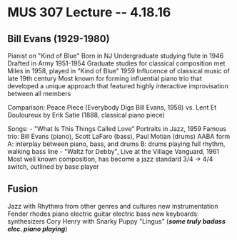 MUS 307 Lecture -- 4.18.16
==

Bill Evans (1929-1980)
--
Pianist on "Kind of Blue"
Born in NJ
Undergraduate studying flute in 1946
Drafted in Army 1951-1954
Graduate studies for classical composition
met Miles in 1958, played in "Kind of Blue" 1959
Influcence of classical music of late 19th century
Most known for forming influential piano trio that developed a unique approach 
	that featured highly interactive improvisation between all members

Comparison:
	Peace Piece (Everybody Digs Bill Evans, 1958) vs. Lent Et Douloureux by Erik Satie (1888, classical piano piece)

Songs:
	- "What Is This Things Called Love" Portraits in Jazz, 1959
		Famous trio: Bill Evans (piano), Scott LaFaro (bass), Paul Motian (drums)
		AABA form
			A: interplay between piano, bass, and drums
			B: drums playing full rhythm, walking bass line
	- "Waltz for Debby", Live at the Village Vanguard, 1961
		Most well known composition, has become a jazz standard
		3/4 -> 4/4 switch, outlined by base player

Fusion
--
Jazz with Rhythms from other genres and cultures
new instrumentation
	Fender rhodes piano
	electric guitar
	electric bass
	new keyboards: synthesizers
Cory Henry with Snarky Puppy "Lingus" (***some truly badass elec. piano playing***)

